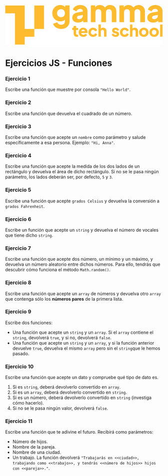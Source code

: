 ![](../../assets/Logo_Yellow.png)

# Ejercicios JS - Funciones

### Ejercicio 1
Escribe una función que muestre por consola `"Hello World"`.

### Ejercicio 2
Escribe una función que devuelva el cuadrado de un número.

### Ejercicio 3
Escribe una función que acepte un `nombre` como parámetro y salude específicamente a esa persona. Ejemplo: `"Hi, Anna"`.

### Ejercicio 4
Escribe una función que acepte la medida de los dos lados de un rectángulo y devuelva el área de dicho rectángulo. Si no se le pasa ningún parámetro, los lados deberán ser, por defecto, `5` y `3`.

### Ejercicio 5
Escribe una función que acepte `grados Celsius` y devuelva la conversión a `grados Fahrenheit`.

### Ejercicio 6
Escribe un función que acepte un `string` y devuelva el número de vocales que tiene dicho `string`.

### Ejercicio 7
Escribe una función que acepte dos número, un mínimo y un máximo, y devuelva un número aleatorio entre dichos números. Para ello, tendrás que descubrir cómo funciona el método `Math.random()`.

### Ejercicio 8
Escribe una función que acepte un `array` de números y devuelva otro `array` que contenga sólo los **números pares** de la primera lista.

### Ejercicio 9
Escribe dos funciones:
- Una función que acepte un `string` y un `array`. Si el `array` contiene el `string`, devolverá `true`, y si no, devolverá `false`.
- Una función que acepte un `string` y un `array`, y si la función anterior devuelve `true`, devuelva el mismo `array` pero sin el `string`que le hemos pasado.

### Ejercicio 10
Escribe una función que acepte un dato y compruebe qué tipo de dato es.
1. Si es `string`, deberá devolverlo convertido en `array`.
2. Si es un `array`, deberá devolverlo convertido en `string`.
3. Si es un número, deberá devolverlo convertido en `string` (investiga cómo hacerlo).
4. Si no se le pasa ningún valor, devolverá `false`.

### Ejercicio 11
Escribe una función que te adivine el futuro.
Recibirá como parámetros:
- Número de hijos.
- Nombre de la pareja.
- Nombre de una ciudad.
- Un trabajo.
La función devolverá `"Trabajarás en <<ciudad>>, trabajando como <<trabajo>>, y tendrás <<número de hijos>> hijos con <<pareja>>."`.